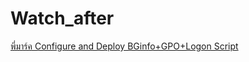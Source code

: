 # Watch_after
[พี่มาร์ค Configure and Deploy BGinfo+GPO+Logon Script](https://www.youtube.com/watch?v=2eZBkMEpKR4)<br>
[]()<br>
[]()<br>
[]()<br>
[]()<br>
[]()<br>
